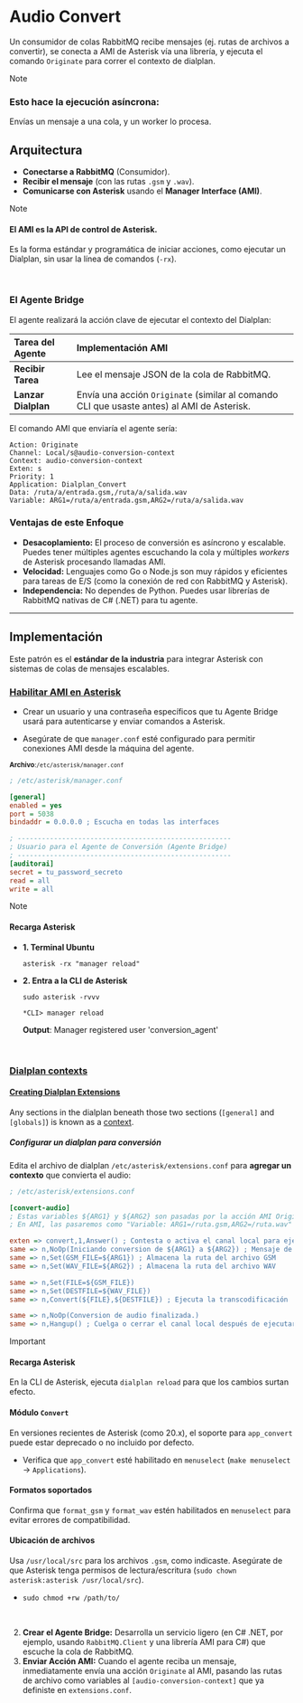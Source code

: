 # Audio Convert

Un consumidor de colas RabbitMQ recibe mensajes (ej. rutas de archivos a convertir), se conecta a AMI de Asterisk vía una librería, y ejecuta el comando `Originate` para correr el contexto de dialplan. 

> [!NOTE]
> ### Esto hace la ejecución asíncrona:
> Envías un mensaje a una cola, y un worker lo procesa.

## Arquitectura

*   **Conectarse a RabbitMQ** (Consumidor).
*   **Recibir el mensaje** (con las rutas `.gsm` y `.wav`).
*   **Comunicarse con Asterisk** usando el **Manager Interface (AMI)**.

> [!NOTE]
> #### El AMI es la API de control de Asterisk.
> Es la forma estándar y programática de iniciar acciones, como ejecutar un Dialplan, sin usar la línea de comandos (`-rx`).

<br/>

### El Agente Bridge

El agente realizará la acción clave de ejecutar el contexto del Dialplan:

| Tarea del Agente | Implementación AMI |
| :--- | :--- |
| **Recibir Tarea** | Lee el mensaje JSON de la cola de RabbitMQ. |
| **Lanzar Dialplan** | Envía una acción `Originate` (similar al comando CLI que usaste antes) al AMI de Asterisk. |

El comando AMI que enviaría el agente sería:

```
Action: Originate
Channel: Local/s@audio-conversion-context
Context: audio-conversion-context
Exten: s
Priority: 1
Application: Dialplan_Convert
Data: /ruta/a/entrada.gsm,/ruta/a/salida.wav
Variable: ARG1=/ruta/a/entrada.gsm,ARG2=/ruta/a/salida.wav
```

### Ventajas de este Enfoque

  * **Desacoplamiento:** El proceso de conversión es asíncrono y escalable. Puedes tener múltiples agentes escuchando la cola y múltiples *workers* de Asterisk procesando llamadas AMI.
  * **Velocidad:** Lenguajes como Go o Node.js son muy rápidos y eficientes para tareas de E/S (como la conexión de red con RabbitMQ y Asterisk).
  * **Independencia:** No dependes de Python. Puedes usar librerías de RabbitMQ nativas de C\# (.NET) para tu agente.

-----

## Implementación

Este patrón es el **estándar de la industria** para integrar Asterisk con sistemas de colas de mensajes escalables.

### [Habilitar AMI en Asterisk](https://docs.asterisk.org/Configuration/Interfaces/Asterisk-Manager-Interface-AMI/AMI-v2-Specification/)

*   Crear un usuario y una contraseña específicos que tu Agente Bridge usará para autenticarse y enviar comandos a Asterisk.

*   Asegúrate de que `manager.conf` esté configurado para permitir conexiones AMI desde la máquina del agente.

<small>**Archivo**:`/etc/asterisk/manager.conf`</small>

```ini
; /etc/asterisk/manager.conf

[general]
enabled = yes
port = 5038
bindaddr = 0.0.0.0 ; Escucha en todas las interfaces

; -----------------------------------------------------
; Usuario para el Agente de Conversión (Agente Bridge)
; -----------------------------------------------------
[auditorai]
secret = tu_password_secreto
read = all
write = all
```

> [!NOTE]
> #### Recarga Asterisk
> *   **1. Terminal Ubuntu**
>     ```
>     asterisk -rx "manager reload"
>     ```
>     
> *   **2. Entra a la CLI de Asterisk**
>     ```
>     sudo asterisk -rvvv
>     ```
>
>     ```
>     *CLI> manager reload
>     ```
>     **Output**: Manager registered user 'conversion_agent'

<br/>

### [Dialplan contexts](https://docs.asterisk.org/Configuration/Dialplan/Contexts-Extensions-and-Priorities/#dialplan-contexts)

#### [Creating Dialplan Extensions](https://docs.asterisk.org/Deployment/Basic-PBX-Functionality/Creating-Dialplan-Extensions/)

Any sections in the dialplan beneath those two sections (`[general]` and `[globals]`) is known as a [context](https://docs.asterisk.org/Configuration/Dialplan/Contexts-Extensions-and-Priorities). 

##### Configurar un dialplan para conversión

Edita el archivo de dialplan `/etc/asterisk/extensions.conf` para **agregar un contexto** que convierta el audio:

```ini
; /etc/asterisk/extensions.conf

[convert-audio]
; Estas variables ${ARG1} y ${ARG2} son pasadas por la acción AMI Originate.
; En AMI, las pasaremos como "Variable: ARG1=/ruta.gsm,ARG2=/ruta.wav"

exten => convert,1,Answer() ; Contesta o activa el canal local para ejecutar la acción
same => n,NoOp(Iniciando conversion de ${ARG1} a ${ARG2}) ; Mensaje de log
same => n,Set(GSM_FILE=${ARG1}) ; Almacena la ruta del archivo GSM
same => n,Set(WAV_FILE=${ARG2}) ; Almacena la ruta del archivo WAV

same => n,Set(FILE=${GSM_FILE})
same => n,Set(DESTFILE=${WAV_FILE})
same => n,Convert(${FILE},${DESTFILE}) ; Ejecuta la transcodificación

same => n,NoOp(Conversion de audio finalizada.)
same => n,Hangup() ; Cuelga o cerrar el canal local después de ejecutar la acción
```

> [!IMPORTANT]
> #### Recarga Asterisk
> En la CLI de Asterisk, ejecuta `dialplan reload` para que los cambios surtan efecto.
> #### Módulo `Convert`
> En versiones recientes de Asterisk (como 20.x), el soporte para `app_convert` puede estar deprecado o no incluido por defecto.
> *   Verifica que `app_convert` esté habilitado en `menuselect` (`make menuselect` -> `Applications`).
> #### Formatos soportados
> Confirma que `format_gsm` y `format_wav` estén habilitados en `menuselect` para evitar errores de compatibilidad.
> #### Ubicación de archivos
> Usa `/usr/local/src` para los archivos `.gsm`, como indicaste. Asegúrate de que Asterisk tenga permisos de lectura/escritura (`sudo chown asterisk:asterisk /usr/local/src`).
> *   `sudo chmod +rw /path/to/`

<br/>

2.  **Crear el Agente Bridge:** Desarrolla un servicio ligero (en C\# .NET, por ejemplo, usando `RabbitMQ.Client` y una librería AMI para C\#) que escuche la cola de RabbitMQ.
3.  **Enviar Acción AMI:** Cuando el agente reciba un mensaje, inmediatamente envía una acción `Originate` al AMI, pasando las rutas de archivo como variables al `[audio-conversion-context]` que ya definiste en `extensions.conf`.


